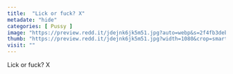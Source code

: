 ```yaml
---
title:  "Lick or fuck? X"
metadate: "hide"
categories: [ Pussy ]
image: "https://preview.redd.it/jdejnk6jk5m51.jpg?auto=webp&s=2f4fb3debce97ec6fedc392d6892691181d4e87c"
thumb: "https://preview.redd.it/jdejnk6jk5m51.jpg?width=1080&crop=smart&auto=webp&s=1d94313cb958c7a7487cbb51215e2ae417ef7362"
visit: ""
---
```

Lick or fuck? X

